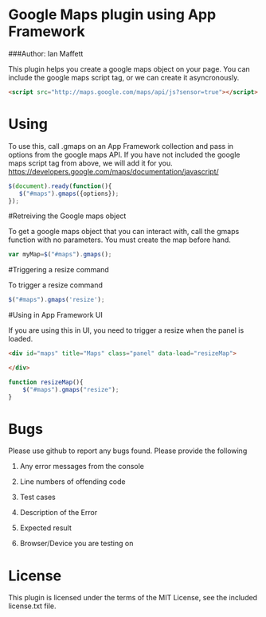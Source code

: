 # Google Maps plugin using App Framework

###Author: Ian Maffett

This plugin helps you create a google maps object on your page.  You can include the google maps script tag, or we can create it asyncronously.

```html
<script src="http://maps.google.com/maps/api/js?sensor=true"></script>
```

# Using

To use this, call .gmaps on an App Framework collection and pass in options from the google maps API.  If you have not included the google maps script tag from above, we will add it for you.
https://developers.google.com/maps/documentation/javascript/

```js
$(document).ready(function(){
   $("#maps").gmaps({options});
});
```

#Retreiving the Google maps object

To get a google maps object that you can interact with, call the gmaps function with no parameters.  You must create the map before hand.

```js
var myMap=$("#maps").gmaps();
```

#Triggering a resize command

To trigger a resize  command

```js
$("#maps").gmaps('resize');
```

#Using in App Framework UI

If you are using this in UI, you need to trigger a resize when the panel is loaded.

```html
<div id="maps" title="Maps" class="panel" data-load="resizeMap">

</div>
```

```js
function resizeMap(){
    $("#maps").gmaps("resize");
}
```


# Bugs

Please use github to report any bugs found.  Please provide the following

1. Any error messages from the console

2. Line numbers of offending code

3. Test cases

4. Description of the Error

5. Expected result

6. Browser/Device you are testing on


# License

This plugin is licensed under the terms of the MIT License, see the included license.txt file.